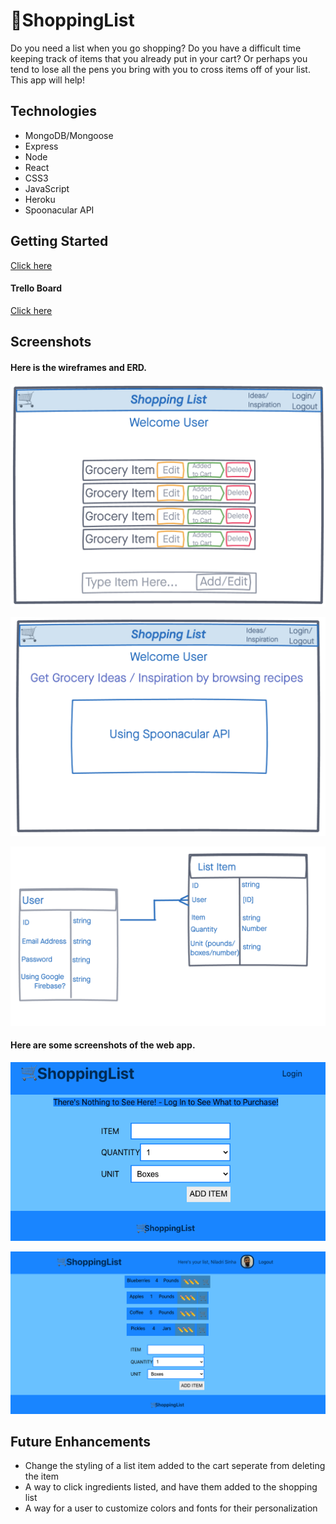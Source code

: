 # 🛒ShoppingList

Do you need a list when you go shopping? Do you have a difficult time keeping track of items that you already put in your cart? Or perhaps you tend to lose all the pens you bring with you to cross items off of your list. This app will help!

## Technologies
- MongoDB/Mongoose
- Express
- Node
- React
- CSS3
- JavaScript
- Heroku
- Spoonacular API

## Getting Started
[Click here](https://nils-shopping-list.netlify.app/) 

#### Trello Board
[Click here](https://trello.com/b/mu85xA7a/project-3-trello-board)

## Screenshots
#### Here is the wireframes and ERD.
![wireframe](./public/WireFrames/Grocery_List.png) 

![wireframe](./public/WireFrames/Inspiration_Page.png)

![ERD](./public/WireFrames/ERD.png)

#### Here are some screenshots of the web app.

![LoggedOut](./public/ScreenShots/Logged_Out.png)

![LoggedIn](./public/ScreenShots/Logged_In.png)


## Future Enhancements
- Change the styling of a list item added to the cart seperate from deleting the item
- A way to click ingredients listed, and have them added to the shopping list
- A way for a user to customize colors and fonts for their personalization
